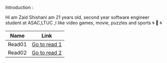 Introduction :

Hi am Zaid Shishani am 21 years old, second year software engineer student at ASAC,LTUC ,I like video games, movie, puzzles and sports :cyclone: :dragon: :cyclone: 



| Name  | Link |
| ------------- | ------------- |
| Read01  | [Go to read 1](https://zaidshishani.github.io/reading-notes/Read01 )  |
| Read02  | [Go to read 2](https://zaidshishani.github.io/reading-notes/Read02)  |